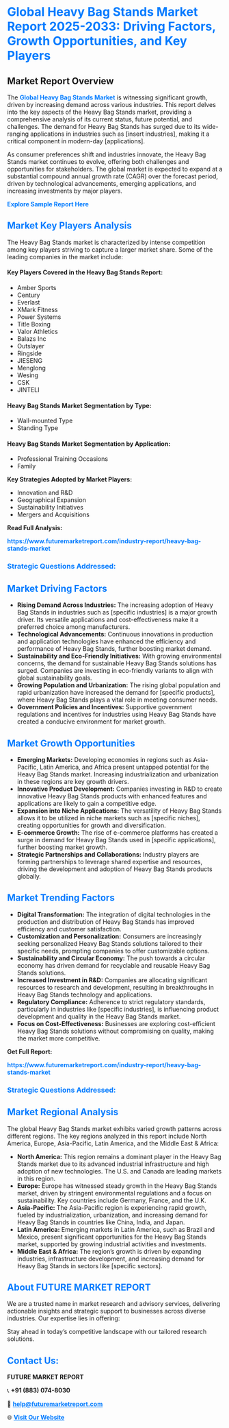 <h1 style="color: #007BFF;">Global Heavy Bag Stands Market Report 2025-2033: Driving Factors, Growth Opportunities, and Key Players</h1>

<section id="overview">
<h2>Market Report Overview</h2>
<p>The <a href="https://www.futuremarketreport.com/industry-report/heavy-bag-stands-market" style="color: #007BFF; text-decoration: none;"><strong>Global Heavy Bag Stands Market</strong></a> is witnessing significant growth, driven by increasing demand across various industries. This report delves into the key aspects of the Heavy Bag Stands market, providing a comprehensive analysis of its current status, future potential, and challenges. The demand for Heavy Bag Stands has surged due to its wide-ranging applications in industries such as [insert industries], making it a critical component in modern-day [applications].</p>
<p>As consumer preferences shift and industries innovate, the Heavy Bag Stands market continues to evolve, offering both challenges and opportunities for stakeholders. The global market is expected to expand at a substantial compound annual growth rate (CAGR) over the forecast period, driven by technological advancements, emerging applications, and increasing investments by major players.</p>
</section>

<section id="overview">
<p><a href="https://www.futuremarketreport.com/request-sample/reportId=60816" style="color: #007BFF; text-decoration: none;"><strong>Explore Sample Report Here</strong></a></p>
</section>

<section id="key-players">
<h2 style="color: #007BFF;">Market Key Players Analysis</h2>
<p>The Heavy Bag Stands market is characterized by intense competition among key players striving to capture a larger market share. Some of the leading companies in the market include:</p>
<h4>Key Players Covered in the Heavy Bag Stands Report:</h4>
<ul><li>Amber Sports</li><li>Century</li><li>Everlast</li><li>XMark Fitness</li><li>Power Systems</li><li>Title Boxing</li><li>Valor Athletics</li><li>Balazs Inc</li><li>Outslayer</li><li>Ringside</li><li>JIESENG</li><li>Menglong</li><li>Wesing</li><li>CSK</li><li>JINTELI</li></ul>
<h4>Heavy Bag Stands Market Segmentation by Type:</h4>
<ul><li>Wall-mounted Type</li><li>Standing Type</li></ul>

<h4>Heavy Bag Stands Market Segmentation by Application:</h4>
<ul><li>Professional Training Occasions</li><li>Family</li></ul>
<p><strong>Key Strategies Adopted by Market Players:</strong></p>
<ul>
<li>Innovation and R&D</li>
<li>Geographical Expansion</li>
<li>Sustainability Initiatives</li>
<li>Mergers and Acquisitions</li>
</ul>
</section>

<section>
<p><strong>Read Full Analysis: </strong></p><a href="https://www.futuremarketreport.com/industry-report/heavy-bag-stands-market" style="color: #007BFF; text-decoration: none;"><strong>https://www.futuremarketreport.com/industry-report/heavy-bag-stands-market</strong></a>
<h3 style="color: #007BFF;">Strategic Questions Addressed:</h3>
</section>

<section id="driving-factors">
<h2 style="color: #007BFF;">Market Driving Factors</h2>
<ul>
<li><strong>Rising Demand Across Industries:</strong> The increasing adoption of Heavy Bag Stands in industries such as [specific industries] is a major growth driver. Its versatile applications and cost-effectiveness make it a preferred choice among manufacturers.</li>
<li><strong>Technological Advancements:</strong> Continuous innovations in production and application technologies have enhanced the efficiency and performance of Heavy Bag Stands, further boosting market demand.</li>
<li><strong>Sustainability and Eco-Friendly Initiatives:</strong> With growing environmental concerns, the demand for sustainable Heavy Bag Stands solutions has surged. Companies are investing in eco-friendly variants to align with global sustainability goals.</li>
<li><strong>Growing Population and Urbanization:</strong> The rising global population and rapid urbanization have increased the demand for [specific products], where Heavy Bag Stands plays a vital role in meeting consumer needs.</li>
<li><strong>Government Policies and Incentives:</strong> Supportive government regulations and incentives for industries using Heavy Bag Stands have created a conducive environment for market growth.</li>
</ul>
</section>

<section id="growth-opportunities">
<h2 style="color: #007BFF;">Market Growth Opportunities</h2>
<ul>
<li><strong>Emerging Markets:</strong> Developing economies in regions such as Asia-Pacific, Latin America, and Africa present untapped potential for the Heavy Bag Stands market. Increasing industrialization and urbanization in these regions are key growth drivers.</li>
<li><strong>Innovative Product Development:</strong> Companies investing in R&D to create innovative Heavy Bag Stands products with enhanced features and applications are likely to gain a competitive edge.</li>
<li><strong>Expansion into Niche Applications:</strong> The versatility of Heavy Bag Stands allows it to be utilized in niche markets such as [specific niches], creating opportunities for growth and diversification.</li>
<li><strong>E-commerce Growth:</strong> The rise of e-commerce platforms has created a surge in demand for Heavy Bag Stands used in [specific applications], further boosting market growth.</li>
<li><strong>Strategic Partnerships and Collaborations:</strong> Industry players are forming partnerships to leverage shared expertise and resources, driving the development and adoption of Heavy Bag Stands products globally.</li>
</ul>
</section>

<section id="trending-factors">
<h2 style="color: #007BFF;">Market Trending Factors</h2>
<ul>
<li><strong>Digital Transformation:</strong> The integration of digital technologies in the production and distribution of Heavy Bag Stands has improved efficiency and customer satisfaction.</li>
<li><strong>Customization and Personalization:</strong> Consumers are increasingly seeking personalized Heavy Bag Stands solutions tailored to their specific needs, prompting companies to offer customizable options.</li>
<li><strong>Sustainability and Circular Economy:</strong> The push towards a circular economy has driven demand for recyclable and reusable Heavy Bag Stands solutions.</li>
<li><strong>Increased Investment in R&D:</strong> Companies are allocating significant resources to research and development, resulting in breakthroughs in Heavy Bag Stands technology and applications.</li>
<li><strong>Regulatory Compliance:</strong> Adherence to strict regulatory standards, particularly in industries like [specific industries], is influencing product development and quality in the Heavy Bag Stands market.</li>
<li><strong>Focus on Cost-Effectiveness:</strong> Businesses are exploring cost-efficient Heavy Bag Stands solutions without compromising on quality, making the market more competitive.</li>
</ul>
</section>

<section>
<p><strong>Get Full Report: </strong></p><a href="https://www.futuremarketreport.com/industry-report/heavy-bag-stands-market" style="color: #007BFF; text-decoration: none;"><strong>https://www.futuremarketreport.com/industry-report/heavy-bag-stands-market</strong></a>
<h3 style="color: #007BFF;">Strategic Questions Addressed:</h3>
</section>


<section id="regional-analysis">
<h2 style="color: #007BFF;">Market Regional Analysis</h2>
<p>The global Heavy Bag Stands market exhibits varied growth patterns across different regions. The key regions analyzed in this report include North America, Europe, Asia-Pacific, Latin America, and the Middle East & Africa:</p>
<ul>
<li><strong>North America:</strong> This region remains a dominant player in the Heavy Bag Stands market due to its advanced industrial infrastructure and high adoption of new technologies. The U.S. and Canada are leading markets in this region.</li>
<li><strong>Europe:</strong> Europe has witnessed steady growth in the Heavy Bag Stands market, driven by stringent environmental regulations and a focus on sustainability. Key countries include Germany, France, and the U.K.</li>
<li><strong>Asia-Pacific:</strong> The Asia-Pacific region is experiencing rapid growth, fueled by industrialization, urbanization, and increasing demand for Heavy Bag Stands in countries like China, India, and Japan.</li>
<li><strong>Latin America:</strong> Emerging markets in Latin America, such as Brazil and Mexico, present significant opportunities for the Heavy Bag Stands market, supported by growing industrial activities and investments.</li>
<li><strong>Middle East & Africa:</strong> The region’s growth is driven by expanding industries, infrastructure development, and increasing demand for Heavy Bag Stands in sectors like [specific sectors].</li>
</ul>
</section>

<footer>
<h2 style="color: #007BFF;">About FUTURE MARKET REPORT</h2>
<p>We are a trusted name in market research and advisory services, delivering actionable insights and strategic support to businesses across diverse industries. Our expertise lies in offering:</p>

<p>Stay ahead in today’s competitive landscape with our tailored research solutions.</p>

<h2 style="color: #007BFF;">Contact Us:</h2>
<p><strong>FUTURE MARKET REPORT</strong></p>
<p>📞 <strong>+91 (883) 074-8030</strong></p>
<p>📧 <strong><a href="mailto:help@futuremarketreport.com" style="color: #007BFF;">help@futuremarketreport.com</a></strong></p>
<p>🌐 <strong><a href="https://www.futuremarketreport.com/" style="color: #007BFF;">Visit Our Website</a></strong></p>
</footer>